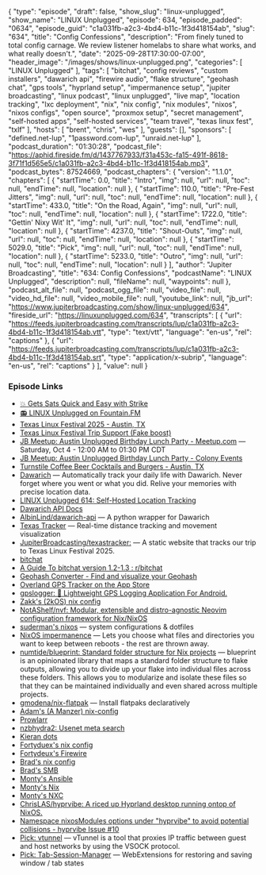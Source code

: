 {
  "type": "episode",
  "draft": false,
  "show_slug": "linux-unplugged",
  "show_name": "LINUX Unplugged",
  "episode": 634,
  "episode_padded": "0634",
  "episode_guid": "c1a031fb-a2c3-4bd4-b11c-1f3d418154ab",
  "slug": "634",
  "title": "Config Confessions",
  "description": "From finely tuned to total config carnage. We review listener homelabs to share what works, and what really doesn't.",
  "date": "2025-09-28T17:30:00-07:00",
  "header_image": "/images/shows/linux-unplugged.png",
  "categories": [
    "LINUX Unplugged"
  ],
  "tags": [
    "bitchat",
    "config reviews",
    "custom installers",
    "dawarich api",
    "firewire audio",
    "flake structure",
    "geohash chat",
    "gps tools",
    "hyprland setup",
    "impermanence setup",
    "jupiter broadcasting",
    "linux podcast",
    "linux unplugged",
    "live map",
    "location tracking",
    "lxc deployment",
    "nix",
    "nix config",
    "nix modules",
    "nixos",
    "nixos configs",
    "open source",
    "proxmox setup",
    "secret management",
    "self-hosted apps",
    "self-hosted services",
    "team travel",
    "texas linux fest",
    "txlf"
  ],
  "hosts": [
    "brent",
    "chris",
    "wes"
  ],
  "guests": [],
  "sponsors": [
    "defined.net-lup",
    "1password.com-lup",
    "unraid.net-lup"
  ],
  "podcast_duration": "01:30:28",
  "podcast_file": "https://aphid.fireside.fm/d/1437767933/f31a453c-fa15-491f-8618-3f71f1d565e5/c1a031fb-a2c3-4bd4-b11c-1f3d418154ab.mp3",
  "podcast_bytes": 87524669,
  "podcast_chapters": {
    "version": "1.1.0",
    "chapters": [
      {
        "startTime": 0.0,
        "title": "Intro",
        "img": null,
        "url": null,
        "toc": null,
        "endTime": null,
        "location": null
      },
      {
        "startTime": 110.0,
        "title": "Pre-Fest Jitters",
        "img": null,
        "url": null,
        "toc": null,
        "endTime": null,
        "location": null
      },
      {
        "startTime": 433.0,
        "title": "On the Road, Again",
        "img": null,
        "url": null,
        "toc": null,
        "endTime": null,
        "location": null
      },
      {
        "startTime": 1722.0,
        "title": "Gettin' Nixy Wit' It",
        "img": null,
        "url": null,
        "toc": null,
        "endTime": null,
        "location": null
      },
      {
        "startTime": 4237.0,
        "title": "Shout-Outs",
        "img": null,
        "url": null,
        "toc": null,
        "endTime": null,
        "location": null
      },
      {
        "startTime": 5029.0,
        "title": "Pick",
        "img": null,
        "url": null,
        "toc": null,
        "endTime": null,
        "location": null
      },
      {
        "startTime": 5233.0,
        "title": "Outro",
        "img": null,
        "url": null,
        "toc": null,
        "endTime": null,
        "location": null
      }
    ],
    "author": "Jupiter Broadcasting",
    "title": "634: Config Confessions",
    "podcastName": "LINUX Unplugged",
    "description": null,
    "fileName": null,
    "waypoints": null
  },
  "podcast_alt_file": null,
  "podcast_ogg_file": null,
  "video_file": null,
  "video_hd_file": null,
  "video_mobile_file": null,
  "youtube_link": null,
  "jb_url": "https://www.jupiterbroadcasting.com/show/linux-unplugged/634",
  "fireside_url": "https://linuxunplugged.com/634",
  "transcripts": [
    {
      "url": "https://feeds.jupiterbroadcasting.com/transcripts/lup/c1a031fb-a2c3-4bd4-b11c-1f3d418154ab.vtt",
      "type": "text/vtt",
      "language": "en-us",
      "rel": "captions"
    },
    {
      "url": "https://feeds.jupiterbroadcasting.com/transcripts/lup/c1a031fb-a2c3-4bd4-b11c-1f3d418154ab.srt",
      "type": "application/x-subrip",
      "language": "en-us",
      "rel": "captions"
    }
  ],
  "value": null
}


### Episode Links

* [💥 Gets Sats Quick and Easy with Strike](https://strike.me/ "💥 Gets Sats Quick and Easy with Strike")
* [📻 LINUX Unplugged on Fountain.FM](https://www.fountain.fm/show/dWiuBeqpDSM86AwXRXov "📻 LINUX Unplugged  on Fountain.FM")
* [Texas Linux Festival 2025 - Austin, TX](https://2025.texaslinuxfest.org/ "Texas Linux Festival 2025 - Austin, TX")
* [Texas Linux Festival Trip Support (Fake boost)](https://pay.zaprite.com/pl_7uapLjlAah "Texas Linux Festival Trip Support \(Fake boost\)")
* [JB Meetup: Austin Unplugged Birthday Lunch Party - Meetup.com](https://www.meetup.com/jupiterbroadcasting/events/311012106 "JB Meetup: Austin Unplugged Birthday Lunch Party - Meetup.com") — Saturday, Oct 4 - 12:00 AM to 01:30 PM CDT
* [JB Meetup: Austin Unplugged Birthday Lunch Party - Colony Events](https://colonyevents.com/rKm3Q4D8bzxh6Mp0L_eKc?e=0vi3zunvzweodcqx5sbq37txr4nt1mqy "JB Meetup: Austin Unplugged Birthday Lunch Party - Colony Events")
* [Turnstile Coffee Beer Cocktails and Burgers - Austin, TX](https://turnstilebrews.com/ "Turnstile Coffee Beer Cocktails and Burgers - Austin, TX")
* [Dawarich](https://dawarich.app/ "Dawarich") — Automatically track your daily life with Dawarich. Never forget where you went or what you did. Relive your memories with precise location data.
* [LINUX Unplugged 614: Self-Hosted Location Tracking](https://linuxunplugged.com//614 "LINUX Unplugged 614: Self-Hosted Location Tracking")
* [Dawarich API Docs](https://dawarich.app/docs/tutorials/track-your-location/ "Dawarich API Docs")
* [AlbinLind/dawarich-api](https://github.com/AlbinLind/dawarich-api "AlbinLind/dawarich-api") — A python wrapper for Dawarich
* [Texas Tracker](https://texastracker.jupiterbroadcasting.com/ "Texas Tracker") — Real-time distance tracking and movement visualization
* [JupiterBroadcasting/texastracker:](https://github.com/JupiterBroadcasting/texastracker/ "JupiterBroadcasting/texastracker:") — A static website that tracks our trip to Texas Linux Festival 2025.
* [bitchat](https://bitchat.free/ "bitchat")
* [A Guide To bitchat version 1.2-1.3 : r/bitchat](https://www.reddit.com/r/bitchat/comments/1n15rwt/a_guide_to_bitchat_version_1213/ "A Guide To bitchat version 1.2-1.3 : r/bitchat")
* [Geohash Converter - Find and visualize your Geohash](https://geohash.jorren.nl/#u178k "Geohash Converter - Find and visualize your Geohash")
* [Overland GPS Tracker on the App Store](https://apps.apple.com/us/app/overland-gps-tracker/id1292426766 "Overland GPS Tracker on the App Store")
* [gpslogger: :satellite: Lightweight GPS Logging Application For Android.](https://github.com/mendhak/gpslogger "gpslogger: :satellite: Lightweight GPS Logging Application For Android.")
* [Zakk's (2kOS) nix config](https://gitlabs.2kcloudservices.com/zabilladeau/2kos "Zakk&#x27;s \(2kOS\) nix config")
* [NotAShelf/nvf: Modular, extensible and distro-agnostic Neovim configuration framework for Nix/NixOS](https://github.com/NotAShelf/nvf "NotAShelf/nvf: Modular, extensible and distro-agnostic Neovim configuration framework for Nix/NixOS")
* [suderman's nixos](https://github.com/suderman/nixos "suderman&#x27;s nixos") — system configurations & dotfiles
* [NixOS impermanence](https://github.com/nix-community/impermanence "NixOS impermanence") — Lets you choose what files and directories you want to keep between reboots - the rest are thrown away.
* [numtide/blueprint: Standard folder structure for Nix projects](https://github.com/numtide/blueprint "numtide/blueprint: Standard folder structure for Nix projects") — blueprint is an opinionated library that maps a standard folder structure to flake outputs, allowing you to divide up your flake into individual files across these folders. This allows you to modularize and isolate these files so that they can be maintained individually and even shared across multiple projects.
* [gmodena/nix-flatpak](https://github.com/gmodena/nix-flatpak "gmodena/nix-flatpak") — Install flatpaks declaratively
* [Adam's (A Manzer) nix-config](https://gitlab.com/amanzer/nix-config "Adam&#x27;s \(A Manzer\) nix-config")
* [Prowlarr](https://prowlarr.com/ "Prowlarr")
* [nzbhydra2: Usenet meta search](https://github.com/theotherp/nzbhydra2/ "nzbhydra2: Usenet meta search")
* [Kieran dots](https://github.com/taciturnaxolotl/dots "Kieran dots")
* [Fortyduex's nix config](https://github.com/WhatstheUse/Fortydeux-NixOS-System-Flake "Fortyduex&#x27;s nix config")
* [Fortydeux's Firewire](https://github.com/WhatstheUse/Fortydeux-NixOS-System-Flake/blob/main/nixos-config/system-modules/audio-prod.nix "Fortydeux&#x27;s Firewire")
* [Brad's nix config](https://github.com/coffee-mage/nix "Brad&#x27;s nix config")
* [Brad's SMB](https://github.com/coffee-mage/nix/tree/main/hosts/common/smb "Brad&#x27;s SMB")
* [Monty's Ansible](https://github.com/pmontgo33/homelab-ansible "Monty&#x27;s Ansible")
* [Monty's Nix](https://github.com/pmontgo33/nix-config "Monty&#x27;s Nix")
* [Monty's NXC](https://github.com/pmontgo33/nxc-scripts "Monty&#x27;s NXC")
* [ChrisLAS/hyprvibe: A riced up Hyprland desktop running ontop of NixOS.](https://github.com/ChrisLAS/hyprvibe "ChrisLAS/hyprvibe: A riced up Hyprland desktop running ontop of NixOS.")
* [Namespace nixosModules options under "hyprvibe" to avoid potential collisions - hyprvibe Issue #10](https://github.com/ChrisLAS/hyprvibe/issues/10 "Namespace nixosModules options under &quot;hyprvibe&quot; to avoid potential collisions - hyprvibe Issue #10")
* [Pick: vtunnel](https://github.com/cmu-sei/vtunnel "Pick: vtunnel") — vTunnel is a tool that proxies IP traffic between guest and host networks by using the VSOCK protocol.
* [Pick: Tab-Session-Manager](https://github.com/sienori/Tab-Session-Manager "Pick: Tab-Session-Manager") — WebExtensions for restoring and saving window / tab states
